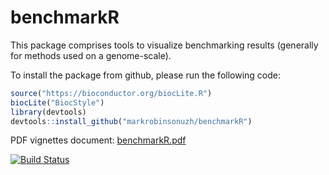 benchmarkR
==========

This package comprises tools to visualize benchmarking results (generally for methods used on a genome-scale).

To install the package from github, please run the following code:

```r
source("https://bioconductor.org/biocLite.R")
biocLite("BiocStyle")
library(devtools)
devtools::install_github("markrobinsonuzh/benchmarkR")
```



PDF vignettes document:
[benchmarkR.pdf](https://github.com/markrobinsonuzh/benchmarkR/tree/master/vignettes/benchmarkR.pdf)

[![Build Status](https://travis-ci.org/markrobinsonuzh/benchmarkR.svg?branch=master)](https://travis-ci.org/markrobinsonuzh/benchmarkR)